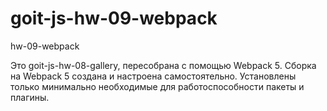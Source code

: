 # goit-js-hw-09-webpack

hw-09-webpack

Это goit-js-hw-08-gallery, пересобрана с помощью Webpack 5. Сборка на Webpack 5
создана и настроена самостоятельно. Установлены только минимально необходимые
для работоспособности пакеты и плагины.
